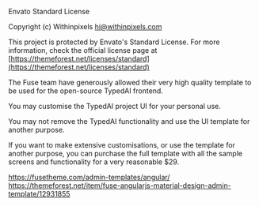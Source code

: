Envato Standard License

Copyright (c) Withinpixels <hi@withinpixels.com>

This project is protected by Envato's Standard License. For more information,
check the official license page at [https://themeforest.net/licenses/standard](https://themeforest.net/licenses/standard)


The Fuse team have generously allowed their very high quality template to be used for the open-source TypedAI frontend.

You may customise the TypedAI project UI for your personal use.

You may not remove the TypedAI functionality and use the UI template for another purpose.

If you want to make extensive customisations, or use the template for another purpose, 
you can purchase the full template with all the sample screens and functionality for a very reasonable $29.

https://fusetheme.com/admin-templates/angular/
https://themeforest.net/item/fuse-angularjs-material-design-admin-template/12931855
